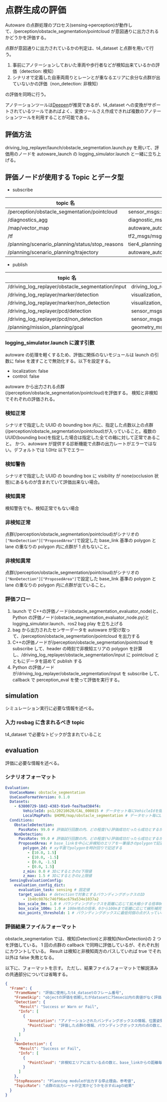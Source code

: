 # 点群生成の評価

Autoware の点群処理のプロセス(sensing→perception)が動作して、/perception/obstacle_segmentation/pointcloud が意図通りに出力されるかどうかを評価する。

点群が意図通りに出力されているかの判定は、t4_dataset と点群を用いて行う。

1. 事前にアノテーションしておいた車両や歩行者などが検知出来ているかの評価（detection: 検知）
2. シナリオで定義した自車両周りとレーンとが重なるエリアに余分な点群が出ていないかの評価（non_detection: 非検知）

の評価を同時に行う。

アノテーションツールは[Deepen](https://www.deepen.ai/)が推奨であるが、t4_dataset への変換がサポートされているツールであればよく、変換ツールさえ作成できれば複数のアノテーションツールを利用することが可能である。

## 評価方法

driving_log_replayer/launch/obstacle_segmentation.launch.py を用いて、評価用のノードを autoware_launch の logging_simulator.launch と一緒に立ち上げる。

## 評価ノードが使用する Topic とデータ型

- subscribe

| topic 名                                        | データ型                                     |
| ----------------------------------------------- | -------------------------------------------- |
| /perception/obstacle_segmentation/pointcloud    | sensor_msgs::msg::PointCloud2                |
| /diagnostics_agg                                | diagnostic_msgs::msg::DiagnosticArray        |
| /map/vector_map                                 | autoware_auto_mapping_msgs::msg::HADMapBin   |
| /tf                                             | tf2_msgs/msg/TFMessage                       |
| /planning/scenario_planning/status/stop_reasons | tier4_planning_msgs::msg::StopReasonArray    |
| /planning/scenario_planning/trajectory          | autoware_auto_planning_msgs::msg::Trajectory |

- publish

| topic 名                                          | データ型                                                 |
| ------------------------------------------------- | -------------------------------------------------------- |
| /driving_log_replayer/obstacle_segmentation/input | driving_log_replayer_msgs::msg:ObstacleSegmentationInput |
| /driving_log_replayer/marker/detection            | visualization_msgs::msg::MarkerArray                     |
| /driving_log_replayer/marker/non_detection        | visualization_msgs::msg::MarkerArray                     |
| /driving_log_replayer/pcd/detection               | sensor_msgs::msg::PointCloud2                            |
| /driving_log_replayer/pcd/non_detection           | sensor_msgs::msg::PointCloud2                            |
| /planning/mission_planning/goal                   | geometry_msgs::msg::PoseStamped                          |

### logging_simulator.launch に渡す引数

autoware の処理を軽くするため、評価に関係のないモジュールは launch の引数に false を渡すことで無効化する。以下を設定する。

- localization: false
- control: false

autoware から出力される点群(/perception/obstacle_segmentation/pointcloud)を評価する。
検知と非検知でそれぞれの評価される。

### 検知正常

シナリオで指定した UUID の bounding box 内に、指定した点数以上の点群(/perception/obstacle_segmentation/pointcloud)が入っていること。複数の UUID(bounding box)を指定した場合は指定した全ての箱に対して正常であること。
かつ、autoware が提供する診断機能で点群の出力レートがエラーではない。デフォルトでは 1.0Hz 以下でエラー

### 検知警告

シナリオで指定した UUID の bounding box に visibility が none(occlusion 状態)にあるものが含まれていて評価出来ない場合。

### 検知異常

検知警告でも、検知正常でもない場合

### 非検知正常

点群(/perception/obstacle_segmentation/pointcloud)がシナリオの`["NonDetection"]["ProposedArea"]`で設定した base_link 基準の polygon と lane の重なりの polygon 内に点群が 1 点もないこと。

### 非検知異常

点群(/perception/obstacle_segmentation/pointcloud)がシナリオの`["NonDetection"]["ProposedArea"]`で設定した base_link 基準の polygon と lane の重なりの polygon 内に点群が出ていること。

### 評価フロー

1. launch で C++の評価ノード(obstacle_segmentation_evaluator_node)と、Python の評価ノード(obstacle_segmentation_evaluator_node.py)と logging_simulator.launch、ros2 bag play を立ち上げる
2. bag から出力されたセンサーデータを autoware が受け取って、/perception/obstacle_segmentation/pointcloud を出力する
3. C++の評価ノードが/perception/obstacle_segmentation/pointcloud を subscribe して、header の時刻で非検知エリアの polygon を計算し、/driving_log_replayer/obstacle_segmentation/input に pointcloud とともにデータを詰めて publish する
4. Python の評価ノードが/driving_log_replayer/obstacle_segmentation/input を subscribe して、callback で perception_eval を使って評価を実行する。

## simulation

シミュレーション実行に必要な情報を述べる。

### 入力 rosbag に含まれるべき topic

t4_dataset で必要なトピックが含まれていること

## evaluation

評価に必要な情報を述べる。

### シナリオフォーマット

```yaml
Evaluation:
  UseCaseName: obstacle_segmentation
  UseCaseFormatVersion: 0.1.0
  Datasets:
    - 63800729-18d2-4383-91e9-fea7bad384f4:
        VehicleId: ps1/20210620/CAL_000015 # データセット毎にVehicleIdを指定する
        LocalMapPath: $HOME/map/obstacle_segmentation # データセット毎にLocalMapPathを指定する
  Conditions:
    ObstacleDetection:
      PassRate: 99.0 # 評価試行回数の内、どの程度(%)評価成功だったら成功とするか
    NonDetection:
      PassRate: 99.0 # 評価試行回数の内、どの程度(%)評価成功だったら成功とするか
      ProposedArea: # base_linkを中心に非検知のエリアを一筆描きのpolygonで記述する。時計周りに記述する
        polygon_2d: # xy平面でpolygonを時計回りで記述する
          - [10.0, 1.5]
          - [10.0, -1.5]
          - [0.0, -1.5]
          - [0.0, 1.5]
        z_min: 0.0 # 3Dにするときのz下限値
        z_max: 1.5 # 3Dにするときのz上限値
  SensingEvaluationConfig:
    evaluation_config_dict:
      evaluation_task: sensing # 固定値
      target_uuids: # detectionで対象とするバウンディングボックスのID
        - 1b40c0876c746f96ac679a534e1037a2
      box_scale_0m: 1.0 # バウンディングボックスを距離に応じて拡大縮小する倍率0m地点
      box_scale_100m: 1.0 # 100m地点の倍率、0から100mまで距離に応じて線形補完で倍率が決定する
      min_points_threshold: 1 # バウンディングボックスに最低何個の点が入っていればDetectionを成功とするかのしきい値
```

### 評価結果ファイルフォーマット

obstacle_segmentation では、検知(Detection)と非検知(NonDetection)の 2 つを評価している。
1 回の点群の callback で同時に評価しているが、それぞれ別にカウントしている。
Result は検知と非検知両方のパスしていれば true でそれ以外は false 失敗となる。

以下に、フォーマットを示す。
ただし、結果ファイルフォーマットで解説済みの共通部分については省略する。

```json
{
  "Frame": {
    "FrameName": "評価に使用したt4_datasetのフレーム番号",
    "FrameSkip": "objectの評価を依頼したがdatasetに75msec以内の真値がなく評価を飛ばされた回数",
    "Detection": {
      "Result": "Success or Warn or Fail",
      "Info": [
        {
          "Annotation": "アノテーションされたバンディングボックスの情報、位置姿勢、ID",
          "PointCloud": "評価した点群の情報、バウンディングボックス内の点の数と、base_linkからの最近傍の点の位置"
        }
      ]
    },
    "NonDetection": {
      "Result": "Success or Fail",
      "Info": [
        {
          "PointCloud": "非検知エリアに出ている点の数と、base_linkからの距離毎の分布"
        }
      ]
    },
    "StopReasons": "Planning moduleが出力する停止理由。参考値",
    "TopicRate": "点群の出力レートが正常かどうかを示すdiagの結果"
  }
}
```
